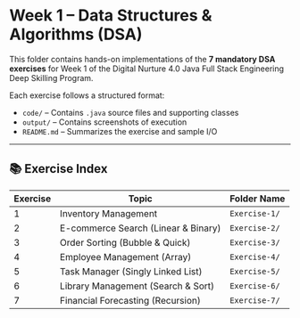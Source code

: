 # Week 1 – Data Structures & Algorithms (DSA)

This folder contains hands-on implementations of the **7 mandatory DSA exercises** for Week 1 of the Digital Nurture 4.0 Java Full Stack Engineering Deep Skilling Program.

Each exercise follows a structured format:
- `code/` – Contains `.java` source files and supporting classes
- `output/` – Contains screenshots of execution
- `README.md` – Summarizes the exercise and sample I/O

---

## 📚 Exercise Index

| Exercise | Topic                      | Folder Name           |
|----------|----------------------------|------------------------|
| 1        | Inventory Management       | `Exercise-1/`          |
| 2        | E-commerce Search (Linear & Binary) | `Exercise-2/`    |
| 3        | Order Sorting (Bubble & Quick) | `Exercise-3/`     |
| 4        | Employee Management (Array) | `Exercise-4/`        |
| 5        | Task Manager (Singly Linked List) | `Exercise-5/`    |
| 6        | Library Management (Search & Sort) | `Exercise-6/`    |
| 7        | Financial Forecasting (Recursion)  | `Exercise-7/`    |
